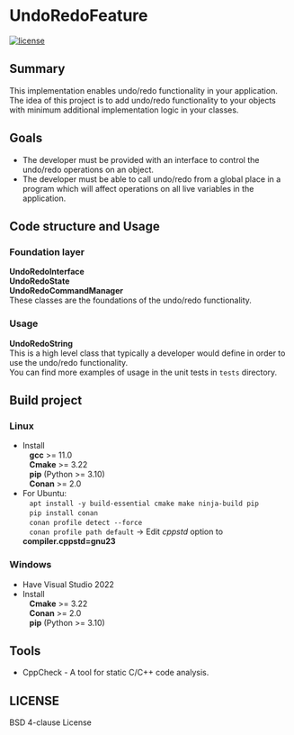 # UndoRedoFeature

[![license](https://img.shields.io/badge/License-BSD%204--clause-blue)](https://github.com/aivaraleksiev/UndoRedoFeature/blob/main/LICENSE)

## Summary
This implementation enables undo/redo functionality in your application. The idea of this project is to add undo/redo functionality to your objects with minimum additional implementation logic in your classes.

## Goals
- The developer must be provided with an interface to control the undo/redo operations on an object.
- The developer must be able to call undo/redo from a global place in a program which will affect operations on all live variables in the application.

## Code structure and Usage
### Foundation layer
**UndoRedoInterface**  
**UndoRedoState**  
**UndoRedoCommandManager**  
These classes are the foundations of the undo/redo functionality. 
### Usage
**UndoRedoString**  
This is a high level class that typically a developer would define in order to use the undo/redo functionality. <br>
You can find more examples of usage in the unit tests in `tests` directory.

## Build project
### Linux
- Install <br>
  &nbsp;&nbsp; **gcc** >= 11.0 <br>
  &nbsp;&nbsp; **Cmake** >= 3.22 <br>
  &nbsp;&nbsp; **pip** (Python >= 3.10) <br>
  &nbsp;&nbsp; **Conan** >= 2.0
- For Ubuntu: <br>
 &nbsp;&nbsp; `apt install -y build-essential cmake make ninja-build pip` <br>
 &nbsp;&nbsp; `pip install conan` <br>
 &nbsp;&nbsp; `conan profile detect --force` <br>
 &nbsp;&nbsp; `conan profile path default` -> Edit *cppstd* option to **compiler.cppstd=gnu23**

### Windows
- Have Visual Studio 2022
- Install <br>
  &nbsp;&nbsp; **Cmake** >= 3.22 <br>
  &nbsp;&nbsp; **Conan** >= 2.0 <br>
  &nbsp;&nbsp; **pip** (Python >= 3.10)

## Tools
- CppCheck - A tool for static C/C++ code analysis.

## LICENSE
BSD 4-clause License


